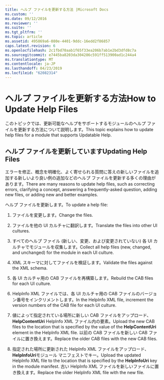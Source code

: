 ```yaml
---
title: ヘルプ ファイルを更新する方法 |Microsoft Docs
ms.custom: ''
ms.date: 09/12/2016
ms.reviewer: ''
ms.suite: ''
ms.tgt_pltfrm: ''
ms.topic: article
ms.assetid: 495869a6-080e-4401-9ddc-16edd2f86857
caps.latest.revision: 6
ms.openlocfilehash: 2c1fbd70aab1f65f33ea206b7ab1e2bd3dfd8c7a
ms.sourcegitcommit: e7445ba8203da304286c591ff513900ad1c244a4
ms.translationtype: MT
ms.contentlocale: ja-JP
ms.lasthandoff: 04/23/2019
ms.locfileid: "62082314"
---
```

# <a name="how-to-update-help-files"></a><span data-ttu-id="48c79-102">ヘルプ ファイルを更新する方法</span><span class="sxs-lookup"><span data-stu-id="48c79-102">How to Update Help Files</span></span>

<span data-ttu-id="48c79-103">このトピックでは、更新可能なヘルプをサポートするモジュールのヘルプ ファイルを更新する方法について説明します。</span><span class="sxs-lookup"><span data-stu-id="48c79-103">This topic explains how to update help files for a module that supports Updatable Help.</span></span>

## <a name="updating-help-files"></a><span data-ttu-id="48c79-104">ヘルプ ファイルを更新しています</span><span class="sxs-lookup"><span data-stu-id="48c79-104">Updating Help Files</span></span>

<span data-ttu-id="48c79-105">エラーを修正、概念を明確化、よく寄せられる質問に答えの新しいファイルを追加する新しいより良い例の追加などのヘルプ ファイルを更新する多くの理由があります。</span><span class="sxs-lookup"><span data-stu-id="48c79-105">There are many reasons to update help files, such as correcting errors, clarifying a concept, answering a frequently-asked question, adding new files, or adding new and better examples.</span></span>

<span data-ttu-id="48c79-106">ヘルプ ファイルを更新します。</span><span class="sxs-lookup"><span data-stu-id="48c79-106">To update a help file:</span></span>

1. <span data-ttu-id="48c79-107">ファイルを変更します。</span><span class="sxs-lookup"><span data-stu-id="48c79-107">Change the files.</span></span>

2. <span data-ttu-id="48c79-108">ファイルを他の UI カルチャに翻訳します。</span><span class="sxs-lookup"><span data-stu-id="48c79-108">Translate the files into other UI cultures.</span></span>

3. <span data-ttu-id="48c79-109">すべてのヘルプ ファイル (新しい、変更、および変更されていない) 各 UI カルチャでモジュールを収集します。</span><span class="sxs-lookup"><span data-stu-id="48c79-109">Collect all help files (new, changed, and unchanged) for the module in each UI culture.</span></span>

4. <span data-ttu-id="48c79-110">XML スキーマに対してファイルを検証します。</span><span class="sxs-lookup"><span data-stu-id="48c79-110">Validate the files against the XML schema.</span></span>

5. <span data-ttu-id="48c79-111">各 UI カルチャ用の CAB ファイルを再構築します。</span><span class="sxs-lookup"><span data-stu-id="48c79-111">Rebuild the CAB files for each UI culture.</span></span>

6. <span data-ttu-id="48c79-112">HelpInfo XML ファイルでは、各 UI カルチャ用の CAB ファイルのバージョン番号をインクリメントします。</span><span class="sxs-lookup"><span data-stu-id="48c79-112">In the HelpInfo XML file, increment the version numbers of the CAB file for each UI culture.</span></span>

7. <span data-ttu-id="48c79-113">値によって指定されている場所に新しい CAB ファイルをアップロード、 **HelpContentUri** HelpInfo XML ファイル内の要素。</span><span class="sxs-lookup"><span data-stu-id="48c79-113">Upload the new CAB files to the location that is specified by the value of the **HelpContentUri** element in the HelpInfo XML file.</span></span> <span data-ttu-id="48c79-114">以前の CAB ファイルを新しい CAB ファイルに置き換えます。</span><span class="sxs-lookup"><span data-stu-id="48c79-114">Replace the older CAB files with the new CAB files.</span></span>

8. <span data-ttu-id="48c79-115">指定された場所に更新された HelpInfo XML ファイルをアップロード、 **HelpInfoUri**モジュール マニフェストでキー。</span><span class="sxs-lookup"><span data-stu-id="48c79-115">Upload the updated HelpInfo XML file to the location that is specified by the **HelpInfoUri** key in the module manifest.</span></span> <span data-ttu-id="48c79-116">古い HelpInfo XML ファイルを新しいファイルに置き換えます。</span><span class="sxs-lookup"><span data-stu-id="48c79-116">Replace the older HelpInfo XML file with the new file.</span></span>